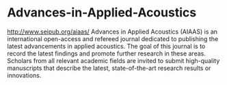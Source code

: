 Advances-in-Applied-Acoustics
=============================

http://www.seipub.org/aiaas/
Advances in Applied Acoustics (AIAAS) is an international open-access and refereed journal dedicated to publishing the latest advancements in applied acoustics. The goal of this journal is to record the latest findings and promote further research in these areas. Scholars from all relevant academic fields are invited to submit high-quality manuscripts that describe the latest, state-of-the-art research results or innovations.
